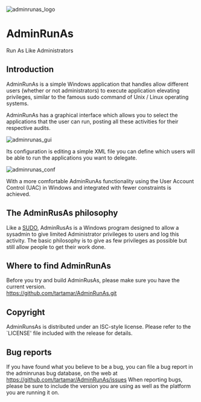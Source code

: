 ![adminrunas_logo](https://raw.githubusercontent.com/tartamar/AdminRunAs/master/img/adminrunas_logo.PNG)

# AdminRunAs
Run As Like Administrators

## Introduction

AdminRunAs is a simple Windows application that handles allow different users (whether or not administrators) to execute application elevating privileges, similar to the famous sudo command of Unix / Linux operating systems. 

AdminRunAs has a graphical interface which allows you to select the applications that the user can run, posting all these activities for their respective audits. 

![adminrunas_gui](https://raw.githubusercontent.com/tartamar/AdminRunAs/master/img/adminrunas_gui.PNG)

Its configuration is editing a simple XML file you can define which users will be able to run the applications you want to delegate. 

![adminrunas_conf](https://raw.githubusercontent.com/tartamar/AdminRunAs/master/img/adminrunas_conf.PNG)

With a more comfortable AdminRunAs functionality using the User Account Control (UAC) in Windows and integrated with fewer constraints is achieved.

## The AdminRusAs philosophy

Like a [SUDO](http://www.sudo.ws), AdminRusAs is a Windows program designed to allow a sysadmin to give limited Administrator privileges to users and log this activity.  The basic philosophy is to give as few privileges as possible but still allow people to get their work done.

## Where to find AdminRunAs

Before you try and build AdminRusAs, please make sure you have the current version.  
https://github.com/tartamar/AdminRunAs.git

## Copyright

AdminRunsAs is distributed under an ISC-style license.
Please refer to the `LICENSE' file included with the release for details.

## Bug reports

If you have found what you believe to be a bug, you can file a bug report in the adminrunas bug database, on the web at https://github.com/tartamar/AdminRunAs/issues
When reporting bugs, please be sure to include the version you are using as well as the platform you are running it on.
